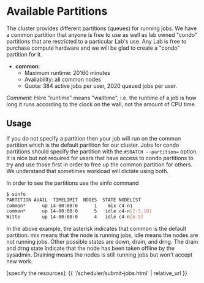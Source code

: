 # Available Partitions

The cluster provides different partitions (queues) for running jobs. We have a common partition that anyone is free to use as well as lab owned "condo" partitions that are restricted to a particular Lab's use. Any Lab is free to purchase compute hardware and we will be glad to create a "condo" partition for it. 

* **common**:
  - Maximum runtime: 20160 minutes
  - Availability: all common nodes
  - Quota: 384 active jobs per user, 2020 queued jobs per user.



_Comment_: Here "runtime" means "walltime", i.e. the runtime of a job is how long it runs according to the clock on the wall, not the amount of CPU time.


## Usage

If you do not specify a partition then your job will run on the common partition which is the default partition for our cluster. Jobs for condo partitions should specify the partition with the `#SBATCH --partition=` option. It is nice but not required for users that have access to condo partitions to try and use those first in order to free up the common partition for others. We understand that sometimes workload will dictate using both.

In order to see the partitions use the sinfo command
```sh
$ sinfo
PARTITION AVAIL  TIMELIMIT  NODES  STATE NODELIST 
common*      up 14-00:00:0      1    mix c4-n1 
common*      up 14-00:00:0      5   idle c4-n[2-5,10] 
Witte        up 14-00:00:0      4   idle c4-n[6-9] 
```

In the above example, the asterisk indicates that common is the default partition. mix means that the node is running jobs, idle means the nodes are not running jobs. Other possible states are down, drain, and drng. The drain and drng state indicate that the node has been taken offline by the sysadmin. Draining means the nodes is still running jobs but won't accept new work.



<!--[steering committee]: http://wynton.ucsf.edu/-->
[specify the resources]: {{ '/scheduler/submit-jobs.html' | relative_url }}

<!--
NOTES:

To list available queues, do:

    qstat -f | grep -F "@" | sed -E 's/@.*//g' | sort -u
-->
